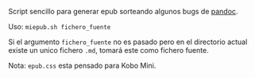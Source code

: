 Script sencillo para generar epub sorteando algunos bugs de [pandoc](https://github.com/jgm/pandoc/).

Uso: `miepub.sh fichero_fuente`

Si el argumento `fichero_fuente` no es pasado pero en el directorio actual existe un unico fichero `.md`, tomará este como fichero fuente.

Nota: `epub.css` esta pensado para Kobo Mini.
